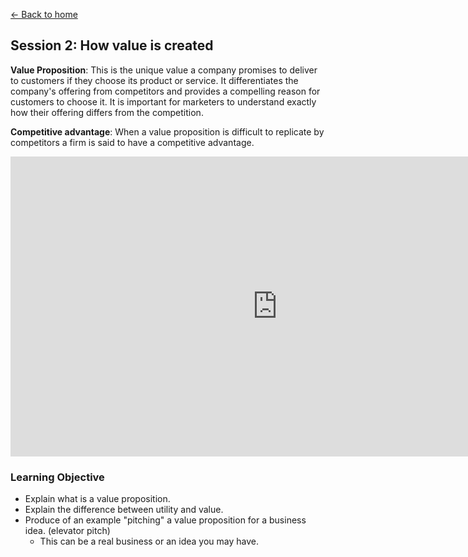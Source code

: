 [<- Back to home](https://pgtreau.github.io/marketing.html)
## Session 2: How value is created

**Value Proposition**: This is the unique value a company promises to deliver to customers if they choose its product or service. It differentiates the company's offering from competitors and provides a compelling reason for customers to choose it. It is important for marketers to understand exactly how their offering differs from the competition.

**Competitive advantage**: When a value proposition is difficult to replicate by competitors a firm is said to have a competitive advantage.

<iframe width="853" height="480" src="https://www.youtube.com/embed/qXivlnK_fR8?list=PL14BB28B5FE99A733" title="Introduction to Marketing: How Marketers Create Value | Episode 49" frameborder="0" allow="accelerometer; autoplay; clipboard-write; encrypted-media; gyroscope; picture-in-picture; web-share" allowfullscreen></iframe>

### Learning Objective
- Explain what is a value proposition.
- Explain the difference between utility and value.
- Produce of an example "pitching" a value proposition for a business idea. (elevator pitch)
  - This can be a real business or an idea you may have. 
